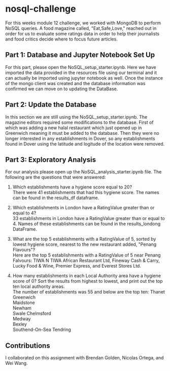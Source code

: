 # nosql-challenge
For this weeks module 12 challenge, we worked with MongoDB to perform NoSQL queries. A food magazine called, "Eat,Safe,Love," reached out in order for us to evaluate some ratings data
in order to help their journalists and food critics decide where to focus future articles. 

## Part 1: Database and Jupyter Notebook Set Up
For this part, please open the NoSQL_setup_starter.ipynb. Here we have imported the data provided in the resources file using our terminal and it can actually be imported
using jupyter notebook as well. Once the instance of the mongo client was created and the database information was confirmed we can move on to updating the DataBase.

## Part 2: Update the Database
In this section we are still using the NoSQL_setup_starter.ipynb. The magazine editors required some modifications to the database. First of which was adding a new halal restaurant which just opened up in 
Greenwich meaning it must be added to the database. Then they were no longer interested in any establishments in Dover, so any establishments found in Dover using the latitude and logitude of the location
were removed. 

## Part 3: Exploratory Analysis
For our analysis please open up the NoSQL_analysis_starter.ipynb file. The following are the questions that were answered:

1. Which establishments have a hygiene score equal to 20?  
   There were 41 establishments that had this hygiene score. The names can be found in the results_df dataframe.

2. Which establishments in London have a RatingValue greater than or equal to 4?  
   33 establishments in London have a RatingValue greater than or equal to 4. Names of these establishments can be found in the results_londong DataFrame.

3. What are the top 5 establishments with a RatingValue of 5, sorted by lowest hygiene score, nearest to the new restaurant added, "Penang Flavours"?  
   Here are the top 5 establishments with a RatingValue of 5 near Penang Falvours: TIWA N TIWA African Restaurant Ltd, Fineway Cash & Carry,
   Lucky Food & Wine, Premier Express, and Everest Stores Ltd.

4. How many establishments in each Local Authority area have a hygiene score of 0? Sort the results from highest to lowest, and print out the top ten local authority areas.  
   The number of establishments was 55 and below are the top ten:
	Thanet	
	Greenwich	
	Maidstone	
	Newham	
	Swale
	Chelmsford	
	Medway	
	Bexley	
	Southend-On-Sea	
	Tendring


## Contributions
I collaborated on this assignment with Brendan Golden, Nicolas Ortega, and Wei Wang. 

